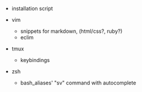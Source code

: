 * installation script

* vim
	* snippets for markdown, (html/css?, ruby?)
  * eclim

* tmux
	* keybindings

* zsh
  * bash_aliases' "sv" command with autocomplete
